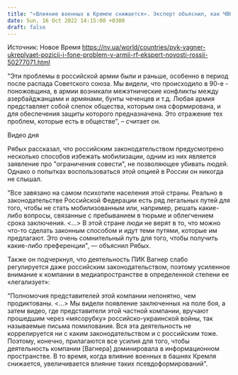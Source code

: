 ```yaml
---
title: "«Влияние военных в Кремле снижается». Эксперт объяснил, как ЧВК Вагнера укрепляет позиции на фоне проблем в армии РФ"
date: Sun, 16 Oct 2022 14:15:00 +0300
draft: false
---
```

Источник: Новое Время https://nv.ua/world/countries/pvk-vagner-ukreplyaet-pozicii-i-fone-problem-v-armii-rf-ekspert-novosti-rossii-50277071.html


"Эти проблемы в российской армии были и раньше, особенно в период после распада Советского союза. Мы видели, что происходило в 90-е - поножовщина, в армии возникали межэтнические конфликты между азербайджанцами и армянами, бунты чеченцев и т.д. Любая армия представляет собой слепок общества, которым она сформирована, и для обеспечения защиты которого предназначена. Это отражение тех проблем, которые есть в обществе", – считает он.

 Видео дня   

Рябых рассказал, что российским законодательством предусмотрено несколько способов избежать мобилизации, одним из них является заявление про "ограничения совести", не позволяющее убивать людей. Однако о попытках воспользоваться этой опцией в России он никогда не слышал.

"Все завязано на самом психотипе населения этой страны. Реально в законодательстве Российской Федерации есть ряд легальных путей для того, чтобы не стать мобилизованным или, например, решать какие-либо вопросы, связанные с пребыванием в тюрьме и облегчением срока заключения. <...> В этой стране люди не верят в то, что можно что-то сделать законным способом и идут теми путями, которые им предлагают. Это очень сомнительный путь для того, чтобы получить какие-либо преференции", — объяснил Рябых.

Также он подчеркнул, что деятельность ПИК Вагнер слабо регулируется даже российским законодательством, поэтому усиленное внимание к компании в медиапространстве в определенной степени ее «легализует»:

"Полномочия представителей этой компании непонятно, чем продиктованы. <...> Мы видели появление заключенных на поле боя, а затем видео, где представители этой частной компании, вручают прошедшим через «мясорубку» российско-украинской войны, так называемые письма помилования. Вся эта деятельность не коррелируется ни с каким законодательством и с российским тоже. Поэтому, конечно, прилагаются все усилия для того, чтобы деятельность компании [Вагнера] доминировала в информационном пространстве. В то время, когда влияние военных в башнях Кремля снижается, увеличивается влияние таких псевдоформирований".
